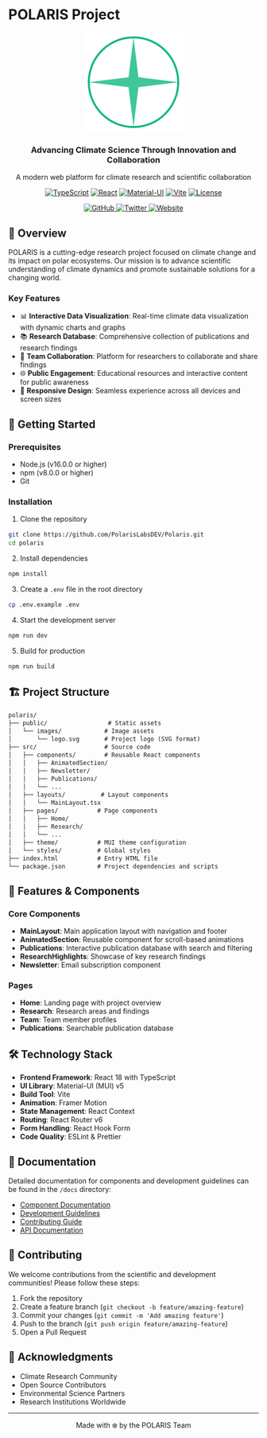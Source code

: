 # POLARIS Project

<div align="center">
  <img src="public/images/logo.svg" alt="POLARIS Logo" width="200" />
  <h3>Advancing Climate Science Through Innovation and Collaboration</h3>
  <p>A modern web platform for climate research and scientific collaboration</p>

  [![TypeScript](https://img.shields.io/badge/TypeScript-4.9.5-blue.svg)](https://www.typescriptlang.org/)
  [![React](https://img.shields.io/badge/React-18.2.0-blue.svg)](https://reactjs.org/)
  [![Material-UI](https://img.shields.io/badge/MUI-5.11.0-blue.svg)](https://mui.com/)
  [![Vite](https://img.shields.io/badge/Vite-4.4.0-blue.svg)](https://vitejs.dev/)
  [![License](https://img.shields.io/badge/License-MIT-green.svg)](LICENSE)
  
  <p>
    <a href="https://github.com/PolarisLabsDEV/Polaris">
      <img src="https://img.shields.io/badge/GitHub-PolarisLabsDEV/Polaris-blue?style=flat-square&logo=github" alt="GitHub" />
    </a>
    <a href="https://x.com/PolarisLabs_AI">
      <img src="https://img.shields.io/badge/Twitter-@PolarisLabs_AI-blue?style=flat-square&logo=twitter" alt="Twitter" />
    </a>
    <a href="https://polarislabs.me">
      <img src="https://img.shields.io/badge/Website-polarislabs.me-blue?style=flat-square&logo=web" alt="Website" />
    </a>
  </p>
</div>

## 🌟 Overview

POLARIS is a cutting-edge research project focused on climate change and its impact on polar ecosystems. Our mission is to advance scientific understanding of climate dynamics and promote sustainable solutions for a changing world.

### Key Features

- 📊 **Interactive Data Visualization**: Real-time climate data visualization with dynamic charts and graphs
- 📚 **Research Database**: Comprehensive collection of publications and research findings
- 👥 **Team Collaboration**: Platform for researchers to collaborate and share findings
- 🌐 **Public Engagement**: Educational resources and interactive content for public awareness
- 📱 **Responsive Design**: Seamless experience across all devices and screen sizes

## 🚀 Getting Started

### Prerequisites

- Node.js (v16.0.0 or higher)
- npm (v8.0.0 or higher)
- Git

### Installation

1. Clone the repository
```bash
git clone https://github.com/PolarisLabsDEV/Polaris.git
cd polaris
```

2. Install dependencies
```bash
npm install
```

3. Create a `.env` file in the root directory
```bash
cp .env.example .env
```

4. Start the development server
```bash
npm run dev
```

5. Build for production
```bash
npm run build
```

## 🏗️ Project Structure

```
polaris/
├── public/                 # Static assets
│   └── images/            # Image assets
│       └── logo.svg       # Project logo (SVG format)
├── src/                   # Source code
│   ├── components/        # Reusable React components
│   │   ├── AnimatedSection/
│   │   ├── Newsletter/
│   │   ├── Publications/
│   │   └── ...
│   ├── layouts/          # Layout components
│   │   └── MainLayout.tsx
│   ├── pages/           # Page components
│   │   ├── Home/
│   │   ├── Research/
│   │   └── ...
│   ├── theme/           # MUI theme configuration
│   └── styles/          # Global styles
├── index.html           # Entry HTML file
└── package.json         # Project dependencies and scripts
```

## 🎨 Features & Components

### Core Components

- **MainLayout**: Main application layout with navigation and footer
- **AnimatedSection**: Reusable component for scroll-based animations
- **Publications**: Interactive publication database with search and filtering
- **ResearchHighlights**: Showcase of key research findings
- **Newsletter**: Email subscription component

### Pages

- **Home**: Landing page with project overview
- **Research**: Research areas and findings
- **Team**: Team member profiles
- **Publications**: Searchable publication database

## 🛠️ Technology Stack

- **Frontend Framework**: React 18 with TypeScript
- **UI Library**: Material-UI (MUI) v5
- **Build Tool**: Vite
- **Animation**: Framer Motion
- **State Management**: React Context
- **Routing**: React Router v6
- **Form Handling**: React Hook Form
- **Code Quality**: ESLint & Prettier

## 📖 Documentation

Detailed documentation for components and development guidelines can be found in the `/docs` directory:

- [Component Documentation](docs/components.md)
- [Development Guidelines](docs/development.md)
- [Contributing Guide](docs/contributing.md)
- [API Documentation](docs/api.md)

## 🤝 Contributing

We welcome contributions from the scientific and development communities! Please follow these steps:

1. Fork the repository
2. Create a feature branch (`git checkout -b feature/amazing-feature`)
3. Commit your changes (`git commit -m 'Add amazing feature'`)
4. Push to the branch (`git push origin feature/amazing-feature`)
5. Open a Pull Request

## 🙏 Acknowledgments

- Climate Research Community
- Open Source Contributors
- Environmental Science Partners
- Research Institutions Worldwide

---

<div align="center">
  Made with ❄️ by the POLARIS Team
</div> 